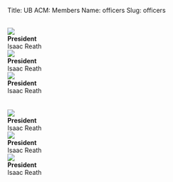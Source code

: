 Title: UB ACM: Members 
Name: officers
Slug: officers

<br/>
<div class="row text-center">
<div class="col-md-4">
<img src="https://placekitten.com/128/128" class="img-circle">
<br/>
<strong>President</strong>
<br/>
Isaac Reath
</div>
<div class="col-md-4">
<img src="https://placekitten.com/128/128" class="img-circle">
<br/>
<strong>President</strong>
<br/>
Isaac Reath
</div>
<div class="col-md-4">
<img src="https://placekitten.com/128/128" class="img-circle">
<br/>
<strong>President</strong>
<br/>
Isaac Reath
</div>
</div>

<br/>
<br/>
<div class="row text-center">
<div class="col-md-4">
<img src="https://placekitten.com/128/128" class="img-circle">
<br/>
<strong>President</strong>
<br/>
Isaac Reath
</div>
<div class="col-md-4">
<img src="https://placekitten.com/128/128" class="img-circle">
<br/>
<strong>President</strong>
<br/>
Isaac Reath
</div>
<div class="col-md-4">
<img src="https://placekitten.com/128/128" class="img-circle">
<br/>
<strong>President</strong>
<br/>
Isaac Reath
</div>
</div>
